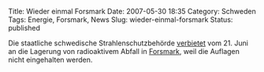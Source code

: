 Title: Wieder einmal Forsmark
Date: 2007-05-30 18:35
Category: Schweden
Tags: Energie, Forsmark, News
Slug: wieder-einmal-forsmark
Status: published

Die staatliche schwedische Strahlenschutzbehörde
[verbietet](http://www.sr.se/cgi-bin/uppland/nyheter/artikel.asp?Artikel=1396754)
vom 21. Juni an die Lagerung von radioaktivem Abfall in
[Forsmark](http://www.fiket.de/tag/forsmark), weil die Auflagen nicht
eingehalten werden.

